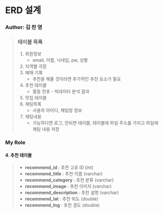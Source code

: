 # ERD 설계

### Author: 김 찬 영

> ### 테이블 목록 
>
> 1. 회원정보 
>    - email, 이름, 닉네임, pw, 성별
> 2. 지역별 극장
> 3. 예매 기록 
>    - 추천을 해줄 것이라면 추가적인 추천 요소가 필요
> 4. 추천 테이블
>    - 활동 전후 - 빅데이터 분석 결과
> 5. 맛집 테이블
> 6. 채팅목록 
>    - 사용자 아이디, 채팅방 정보
> 7. 채팅내용
>    - 가능하다면 로그, 안되면 테이블, 테이블에 파일 주소를 가지고 파일에 채팅 내용 저장

### My Role

#### 4. 추천 테이블

> - **recommend_id** : 추천 고유 ID (int)
> - **recommend_title** : 추천 이름 (varchar)
> - **recommend_category** : 추천 분류 (varchar)
> - **recommend_image** : 추천 이미지 (varchar)
> - **recommend_description** : 추천 설명 (varchar)
> - **recommend_lat** : 추천 위도 (double)
> - **recommend_lng** : 추천 경도 (double)